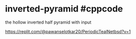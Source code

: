# inverted-pyramid  #cppcode
the hollow inverted half pyramid with input

https://replit.com/@pawanselotkar20/PeriodicTealNetbsd?v=1
